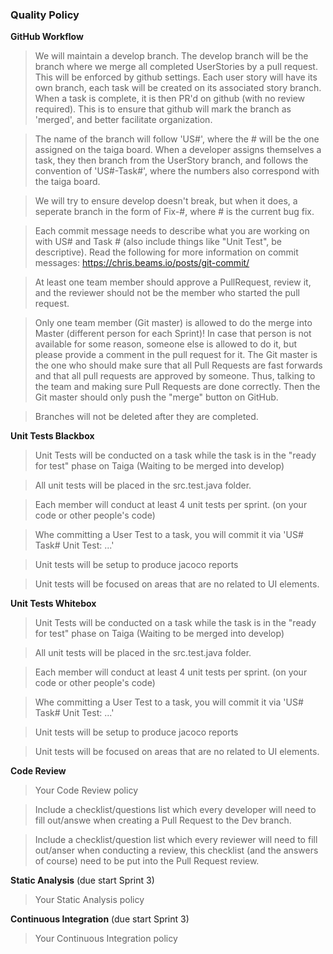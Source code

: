 ### Quality Policy

**GitHub Workflow** 
  > We will maintain a develop branch. The develop branch will be the branch where we merge all completed UserStories by a pull request. This will be enforced by github settings. Each user story will have its own branch, each task  will be created on its associated story branch. When a task is complete, it is then PR'd on github (with no review required). This is to ensure that github will mark the branch as 'merged', and better facilitate organization.

>The name of the branch will follow 'US#', where the # will be the one assigned on the taiga board. When a developer assigns themselves a task, they then branch from the UserStory branch, and follows the convention of 'US#-Task#', where the numbers also correspond with the taiga board. 

>We will try to ensure develop doesn't break, but when it does, a seperate branch in the form of Fix-#, where # is the current bug fix.

>Each commit message needs to describe what you are working on with US# and Task # (also include things like "Unit Test", be descriptive). Read the following for more information on commit messages: https://chris.beams.io/posts/git-commit/

>At least one team member should approve a PullRequest, review it, and the reviewer should not be the member who started
>the pull request.

>Only one team member (Git master) is allowed to do the merge into Master (different person for each Sprint)! In case that person is not available for some reason, someone else is allowed to do it, but please provide a comment in the pull request for it. The Git master is the one who should make sure that all Pull Requests are fast forwards and that all pull requests are approved by someone. Thus, talking to the team and making sure Pull Requests are done correctly. Then the Git master should only push the "merge" button on GitHub.

>Branches will not be deleted after they are completed.


**Unit Tests Blackbox** 
  > Unit Tests will be conducted on a task while the task is in the "ready for test" phase on Taiga (Waiting to be merged into develop)
  
  > All unit tests will be placed in the src.test.java folder.
  
  > Each member will conduct at least 4 unit tests per sprint. (on your code or other people's code)
  
  > Whe committing a User Test to a task, you will commit it via 'US# Task# Unit Test: ...'
  
  > Unit tests will be setup to produce jacoco reports
  
  > Unit tests will be focused on areas that are no related to UI elements.


 **Unit Tests Whitebox**
  > Unit Tests will be conducted on a task while the task is in the "ready for test" phase on Taiga (Waiting to be merged into develop)
  
  > All unit tests will be placed in the src.test.java folder.
  
  > Each member will conduct at least 4 unit tests per sprint. (on your code or other people's code)
  
  > Whe committing a User Test to a task, you will commit it via 'US# Task# Unit Test: ...'
  
  > Unit tests will be setup to produce jacoco reports
  
  > Unit tests will be focused on areas that are no related to UI elements.
  

**Code Review** 
  > Your Code Review policy   

  > Include a checklist/questions list which every developer will need to fill out/answe when creating a Pull Request to the Dev branch. 

  > Include a checklist/question list which every reviewer will need to fill out/anser when conducting a review, this checklist (and the answers of course) need to be put into the Pull Request review.

**Static Analysis**  (due start Sprint 3)
  > Your Static Analysis policy   

**Continuous Integration**  (due start Sprint 3)
  > Your Continuous Integration policy
